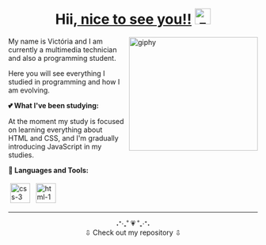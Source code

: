 <link rel="stylesheet" href="style.css" />

<h1 align="center">Hii,<a href="https://www.linkedin.com/in/victoriamnx/" target="_blank" title="Ir para o LinkedIn - Go to LinkedIn"> nice to see you!!</a> <img
src="https://i.ibb.co/KhKNC1g/zc-Xoe8rni-1.gif" alt="zc-Xoe8rni-1" height="32" /></h1>

<a href="https://imgbb.com/"><img align="right" src="https://i.ibb.co/Qv1mtw4/DPrk.gif" alt="giphy" width="260" height="230"></a>

My name is Victória and I am currently a multimedia technician and also a programming student.

Here you will see everything I studied in programming and how I am evolving.

**💕 What I've been studying:**

At the moment my study is focused on learning everything about <br> HTML and CSS, and I'm gradually introducing JavaScript in my studies.

**🌸 Languages and Tools:**

<p>
<!--  -->
<a href="https://ibb.co/zbFsrmw"><img src="https://i.ibb.co/bLF1P6n/css-3.png" alt="css-3" height="40" style="vertical-align:down; margin:4px"></a>
<a href="https://ibb.co/Wg7RjCB"><img src="https://i.ibb.co/Ch4SDLV/html-1.png" alt="html-1" height="40" style="vertical-align:down; margin:4px"></a>
</p>

---

<div align="center">˖⁺‧₊˚ 💗 ˚₊‧⁺˖ <br>⇩ Check out my repository ⇩</div>
